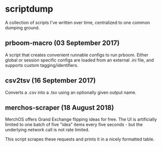 # scriptdump
A collection of scripts I've written over time, centralized to one common dumping ground.

## prboom-macro (03 September 2017)
A script that creates convenient runnable configs to run prboom. Either global or session specific configs are
loaded from an external .ini file, and supports custom tagging/identifiers.

## csv2tsv (16 September 2017)
Converts a .csv into a .tsv using an optionally given output name.

## merchos-scraper (18 August 2018)
MerchOS offers Grand Exchange flipping ideas for free. The UI is artificially limited to one batch of five "idea" items every five seconds - but the underlying network call is not rate limited.

This script scrapes these requests and prints it in a nicely formatted table.

